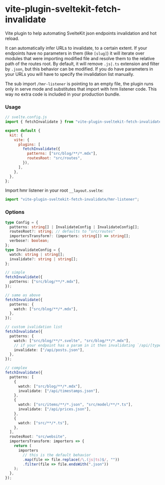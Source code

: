 # vite-plugin-sveltekit-fetch-invalidate

Vite plugin to help automating SvelteKit json endpoints invalidation and hot reload.

It can automatically infer URLs to invalidate, to a certain extent. If your endpoints have no parameters in them (like `[slug]`) it will iterate over modules that were importing modified file and resolve them to the relative path of the routes root. By default, it will remove `.js|.ts` extension and filter by `.json`, but this behavior can be modified. If you do have parameters in your URLs you will have to specify the invalidation list manually.

The sub import `/hmr-listener` is pointing to an empty file, the plugin runs only in serve mode and substitutes that import with hrm listener code. This way no extra code is included in your production bundle.

### Usage

```js
// svelte.config.js
import { fetchInvalidate } from "vite-plugin-sveltekit-fetch-invalidate";

export default {
  kit: {
    vite: {
      plugins: [
        fetchInvalidate({
          patterns: ["src/blog/**/*.mdx"],
          routesRoot: "src/routes",
        }),
      ],
    },
  },
};
```

Import hmr listener in your root `__layout.svelte`:

```ts
import "vite-plugin-sveltekit-fetch-invalidate/hmr-listener";
```

### Options

```ts
type Config = {
  patterns: string[] | InvalidateConfig | InvalidateConfig[];
  routesRoot?: string; // defaults to "src/routes"
  importersTransform?: (importers: string[]) => string[];
  verbose?: boolean;
};
type InvalidateConfig = {
  watch: string | string[];
  invalidate?: string | string[];
};
```

```ts
// simple
fetchInvalidate({
  patterns: ["src/blog/**/*.mdx"],
});

// same as above
fetchInvalidate({
  patterns: {
    watch: ["src/blog/**/*.mdx"],
  },
});

// custom ivalidation list
fetchInvalidate({
  patterns: {
    watch: ["src/blog/**/*.svelte", "src/blog/**/*.mdx"],
    // if your endpoint has a param in it then invalidating `/api/[type].json` won't work, you have to specify manual list
    invalidate: ["/api/posts.json"],
  },
});

// complex
fetchInvalidate({
  patterns: [
    {
      watch: ["src/blog/**/*.mdx"],
      invalidate: ["/api/timestamps.json"],
    },
    {
      watch: ["src/items/**/*.json", "src/model/**/*.ts"],
      invalidate: ["/api/prices.json"],
    },
    {
      watch: ["src/**/*.ts"],
    },
  ],
  routesRoot: "src/website",
  importersTransform: importers => {
    return (
      importers
        // this is the default behavior
        .map(file => file.replace(/\.(js|ts)$/, ""))
        .filter(file => file.endsWith(".json"))
    );
  },
});
```
